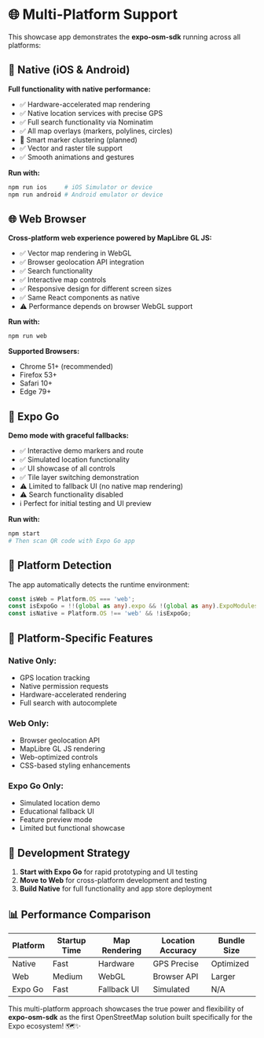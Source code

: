 # 🌐 Multi-Platform Support

This showcase app demonstrates the **expo-osm-sdk** running across all platforms:

## 📱 **Native (iOS & Android)**
**Full functionality with native performance:**
- ✅ Hardware-accelerated map rendering
- ✅ Native location services with precise GPS
- ✅ Full search functionality via Nominatim
- ✅ All map overlays (markers, polylines, circles)
- 🚧 Smart marker clustering (planned)
- ✅ Vector and raster tile support
- ✅ Smooth animations and gestures

**Run with:**
```bash
npm run ios     # iOS Simulator or device
npm run android # Android emulator or device
```

## 🌐 **Web Browser**
**Cross-platform web experience powered by MapLibre GL JS:**
- ✅ Vector map rendering in WebGL
- ✅ Browser geolocation API integration
- ✅ Search functionality
- ✅ Interactive map controls
- ✅ Responsive design for different screen sizes
- ✅ Same React components as native
- ⚠️ Performance depends on browser WebGL support

**Run with:**
```bash
npm run web
```

**Supported Browsers:**
- Chrome 51+ (recommended)
- Firefox 53+
- Safari 10+
- Edge 79+

## 📱 **Expo Go**
**Demo mode with graceful fallbacks:**
- ✅ Interactive demo markers and route
- ✅ Simulated location functionality
- ✅ UI showcase of all controls
- ✅ Tile layer switching demonstration
- ⚠️ Limited to fallback UI (no native map rendering)
- ⚠️ Search functionality disabled
- ℹ️ Perfect for initial testing and UI preview

**Run with:**
```bash
npm start
# Then scan QR code with Expo Go app
```

## 🔄 **Platform Detection**

The app automatically detects the runtime environment:

```typescript
const isWeb = Platform.OS === 'web';
const isExpoGo = !!(global as any).expo && !(global as any).ExpoModules;
const isNative = Platform.OS !== 'web' && !isExpoGo;
```

## 🎨 **Platform-Specific Features**

### **Native Only:**
- GPS location tracking
- Native permission requests
- Hardware-accelerated rendering
- Full search with autocomplete

### **Web Only:**
- Browser geolocation API
- MapLibre GL JS rendering
- Web-optimized controls
- CSS-based styling enhancements

### **Expo Go Only:**
- Simulated location demo
- Educational fallback UI
- Feature preview mode
- Limited but functional showcase

## 🚀 **Development Strategy**

1. **Start with Expo Go** for rapid prototyping and UI testing
2. **Move to Web** for cross-platform development and testing
3. **Build Native** for full functionality and app store deployment

## 📊 **Performance Comparison**

| Platform | Startup Time | Map Rendering | Location Accuracy | Bundle Size |
|----------|-------------|---------------|-------------------|-------------|
| Native   | Fast        | Hardware      | GPS Precise       | Optimized   |
| Web      | Medium      | WebGL         | Browser API       | Larger      |
| Expo Go  | Fast        | Fallback UI   | Simulated         | N/A         |

This multi-platform approach showcases the true power and flexibility of **expo-osm-sdk** as the first OpenStreetMap solution built specifically for the Expo ecosystem! 🗺️✨ 